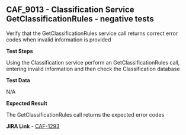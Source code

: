 ## CAF_9013 - Classification Service GetClassificationRules - negative tests ##

Verify that the GetClassificationRules service call returns correct error codes when invalid information is provided

**Test Steps**

Using the Classification service perform an GetClassificationRules call, entering invalid information and then check the Classification database

**Test Data**

N/A

**Expected Result**

The GetClassificationRules call returns the expected error codes

**JIRA Link** - [CAF-1293](https://jira.autonomy.com/browse/CAF-1293)


